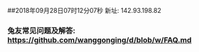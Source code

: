 ##2018年09月28日07时12分07秒 新址: 142.93.198.82
### 兔友常见问题及解答: https://github.com/wanggonging/d/blob/w/FAQ.md
